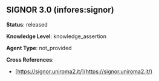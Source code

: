 [//]: # (DO NOT MANUALLY EDIT THIS FILE. IT IS GENERATED FROM A TEMPLATE.)

## SIGNOR 3.0 (infores:signor)

**Status**: released
  
**Knowledge Level**: knowledge_assertion
  
**Agent Type**: not_provided



**Cross References**:

- [https://signor.uniroma2.it/](https://signor.uniroma2.it/)


